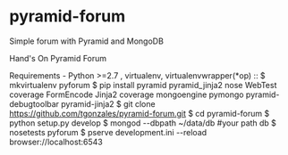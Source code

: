 pyramid-forum
=============

Simple forum with Pyramid and MongoDB

Hand's On Pyramid Forum

Requirements - Python >=2.7 , virtualenv, virtualenvwrapper(*op)
::
  $ mkvirtualenv pyforum
  $ pip install pyramid pyramid_jinja2 nose WebTest coverage FormEncode Jinja2 coverage mongoengine pymongo pyramid-debugtoolbar pyramid-jinja2
  $ git clone https://github.com/tgonzales/pyramid-forum.git
  $ cd pyramid-forum
  $ python setup.py develop
  $ mongod --dbpath ~/data/db #your path db
  $ nosetests pyforum
  $ pserve development.ini --reload
  browser://localhost:6543

